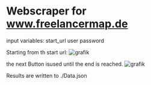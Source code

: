 # Webscraper for www.freelancermap.de

input variables:
start_url
user
password

Starting from th start url:
![grafik](https://github.com/user-attachments/assets/486527ec-7a8c-42b9-9022-f1591f9b0c6f)

the next Button isused until the end is reached.
![grafik](https://github.com/user-attachments/assets/f46e5da6-3717-47ed-a914-e9829a627336)

Results are written to ./Data.json




